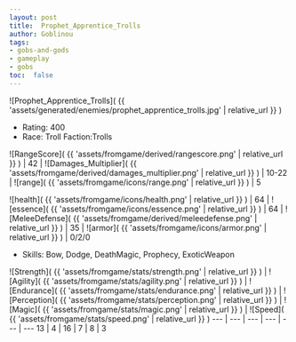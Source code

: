 ```yaml
---
layout: post
title:  Prophet_Apprentice_Trolls
author: Goblinou
tags:
- gobs-and-gods
- gameplay
- gobs
toc:  false
---
```


![Prophet_Apprentice_Trolls]( {{ 'assets/generated/enemies/prophet_apprentice_trolls.jpg' | relative_url }} )
- Rating: 400
- Race: Troll  Faction:Trolls

![RangeScore]( {{ 'assets/fromgame/derived/rangescore.png' | relative_url }} ) | 42 | ![Damages_Multiplier]( {{ 'assets/fromgame/derived/damages_multiplier.png' | relative_url }} ) | 10-22 | ![range]( {{ 'assets/fromgame/icons/range.png' | relative_url }} ) | 5


![health]( {{ 'assets/fromgame/icons/health.png' | relative_url }} ) | 64 | ![essence]( {{ 'assets/fromgame/icons/essence.png' | relative_url }} ) | 64 | ![MeleeDefense]( {{ 'assets/fromgame/derived/meleedefense.png' | relative_url }} ) | 35 | ![armor]( {{ 'assets/fromgame/icons/armor.png' | relative_url }} ) | 0/2/0

* Skills: Bow, Dodge, DeathMagic, Prophecy, ExoticWeapon

![Strength]( {{ 'assets/fromgame/stats/strength.png' | relative_url }} ) | ![Agility]( {{ 'assets/fromgame/stats/agility.png' | relative_url }} ) | ![Endurance]( {{ 'assets/fromgame/stats/endurance.png' | relative_url }} ) | ![Perception]( {{ 'assets/fromgame/stats/perception.png' | relative_url }} ) | ![Magic]( {{ 'assets/fromgame/stats/magic.png' | relative_url }} ) | ![Speed]( {{ 'assets/fromgame/stats/speed.png' | relative_url }} )
--- | --- | --- | --- | --- | ---
13 | 4 | 16 | 7 | 8 | 3
